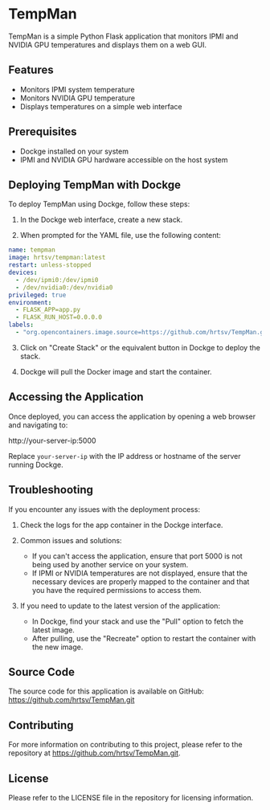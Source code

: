 # TempMan

TempMan is a simple Python Flask application that monitors IPMI and NVIDIA GPU temperatures and displays them on a web GUI.

## Features

- Monitors IPMI system temperature
- Monitors NVIDIA GPU temperature
- Displays temperatures on a simple web interface

## Prerequisites

- Dockge installed on your system
- IPMI and NVIDIA GPU hardware accessible on the host system

## Deploying TempMan with Dockge

To deploy TempMan using Dockge, follow these steps:

1. In the Dockge web interface, create a new stack.

2. When prompted for the YAML file, use the following content:

```yaml
name: tempman
image: hrtsv/tempman:latest
restart: unless-stopped
devices:
  - /dev/ipmi0:/dev/ipmi0
  - /dev/nvidia0:/dev/nvidia0
privileged: true
environment:
  - FLASK_APP=app.py
  - FLASK_RUN_HOST=0.0.0.0
labels:
  - "org.opencontainers.image.source=https://github.com/hrtsv/TempMan.git"
```

3. Click on "Create Stack" or the equivalent button in Dockge to deploy the stack.

4. Dockge will pull the Docker image and start the container.

## Accessing the Application

Once deployed, you can access the application by opening a web browser and navigating to:

http://your-server-ip:5000

Replace `your-server-ip` with the IP address or hostname of the server running Dockge.

## Troubleshooting

If you encounter any issues with the deployment process:

1. Check the logs for the app container in the Dockge interface.

2. Common issues and solutions:
   - If you can't access the application, ensure that port 5000 is not being used by another service on your system.
   - If IPMI or NVIDIA temperatures are not displayed, ensure that the necessary devices are properly mapped to the container and that you have the required permissions to access them.

3. If you need to update to the latest version of the application:
   - In Dockge, find your stack and use the "Pull" option to fetch the latest image.
   - After pulling, use the "Recreate" option to restart the container with the new image.

## Source Code

The source code for this application is available on GitHub:
https://github.com/hrtsv/TempMan.git

## Contributing

For more information on contributing to this project, please refer to the repository at https://github.com/hrtsv/TempMan.git.

## License

Please refer to the LICENSE file in the repository for licensing information.
